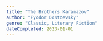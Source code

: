 ```yaml
---
title: "The Brothers Karamazov"
author: "Fyodor Dostoevsky"
genre: "Classic, Literary Fiction"
dateCompleted: 2023-01-01
---
```


